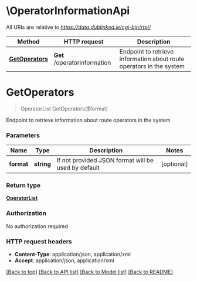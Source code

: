 # \OperatorInformationApi

All URIs are relative to *https://data.dublinked.ie/cgi-bin/rtpi/*

Method | HTTP request | Description
------------- | ------------- | -------------
[**GetOperators**](OperatorInformationApi.md#GetOperators) | **Get** /operatorinformation | Endpoint to retrieve information about route operators in the system


# **GetOperators**
> OperatorList GetOperators($format)

Endpoint to retrieve information about route operators in the system


### Parameters

Name | Type | Description  | Notes
------------- | ------------- | ------------- | -------------
 **format** | **string**| If not provided JSON format will be used by default | [optional] 

### Return type

[**OperatorList**](OperatorList.md)

### Authorization

No authorization required

### HTTP request headers

 - **Content-Type**: application/json, application/xml
 - **Accept**: application/json, application/xml

[[Back to top]](#) [[Back to API list]](../README.md#documentation-for-api-endpoints) [[Back to Model list]](../README.md#documentation-for-models) [[Back to README]](../README.md)

